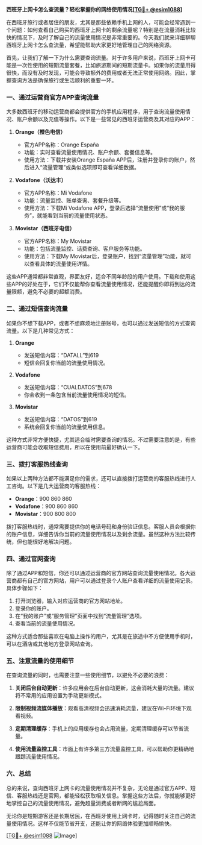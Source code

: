 **西班牙上网卡怎么查流量？轻松掌握你的网络使用情况[[TG💪+ @esim1088](https://t.me/s/esim1088)]**

在西班牙旅行或者居住的朋友，尤其是那些依赖手机上网的人，可能会经常遇到一个问题：如何查看自己购买的西班牙上网卡的剩余流量呢？特别是在流量消耗比较快的情况下，及时了解自己的流量使用情况是非常重要的。今天我们就来详细聊聊西班牙上网卡怎么查流量，希望能帮助大家更好地管理自己的网络资源。

首先，让我们了解一下为什么需要查询流量。对于许多用户来说，西班牙上网卡可能是一次性使用的短期流量套餐，比如旅游期间的短期流量卡。如果你的流量用得很快，而没有及时发现，可能会导致额外的费用或者无法正常使用网络。因此，掌握查询方法是确保旅行或生活顺利的重要一环。

### **一、通过运营商官方APP查询流量**

大多数西班牙的移动运营商都会提供官方的手机应用程序，用于查询流量使用情况、账户余额以及充值等操作。以下是一些常见的西班牙运营商及其对应的APP：

1. **Orange（橙色电信）**
   - 官方APP名称：Orange España
   - 功能：实时查看流量使用情况、账户余额、套餐信息等。
   - 使用方法：下载并安装Orange España APP后，注册并登录你的账户，然后进入“流量管理”或类似选项即可查看详细数据。

2. **Vodafone（沃达丰）**
   - 官方APP名称：Mi Vodafone
   - 功能：流量监控、账单查询、套餐升级等。
   - 使用方法：下载Mi Vodafone APP，登录后选择“流量使用”或“我的服务”，就能看到当前的流量使用状态。

3. **Movistar（西班牙电信）**
   - 官方APP名称：My Movistar
   - 功能：包括流量监控、话费查询、客户服务等功能。
   - 使用方法：下载My Movistar后，登录账户，找到“流量管理”功能，就可以查看具体的流量使用详情。

这些APP通常都非常直观，界面友好，适合不同年龄段的用户使用。下载和使用这些APP的好处在于，它们不仅能帮你查看流量使用情况，还能提醒你即将到达的流量限额，避免不必要的超额消费。

### **二、通过短信查询流量**

如果你不想下载APP，或者不想麻烦地注册账号，也可以通过发送短信的方式查询流量。以下是几种常见方式：

1. **Orange**
   - 发送短信内容：“DATALL”到619
   - 短信会回复你当前的流量使用情况。

2. **Vodafone**
   - 发送短信内容：“CUALDATOS”到678
   - 你会收到一条包含当前流量使用情况的短信。

3. **Movistar**
   - 发送短信内容：“DATOS”到619
   - 系统会回复你当前的流量使用信息。

这种方式非常方便快捷，尤其适合临时需要查询的情况。不过需要注意的是，有些运营商可能会收取短信费用，所以在使用前最好确认一下。

### **三、拨打客服热线查询**

如果以上两种方法都不能满足你的需求，还可以直接拨打运营商的客服热线进行人工咨询。以下是几大运营商的客服热线：

- **Orange**：900 860 860
- **Vodafone**：900 860 860
- **Movistar**：900 800 800

拨打客服热线时，通常需要提供你的电话号码和身份验证信息。客服人员会根据你的账户信息，详细告诉你当前的流量使用情况以及剩余流量。虽然这种方法比较传统，但也能很好地解决问题。

### **四、通过官网查询**

除了通过APP和短信，你还可以通过运营商的官方网站查询流量使用情况。各大运营商都有自己的官方网站，用户可以通过登录个人账户查看详细的流量使用记录。具体步骤如下：

1. 打开浏览器，输入对应运营商的官方网站地址。
2. 登录你的账户。
3. 在“我的账户”或“服务管理”页面中找到“流量管理”选项。
4. 查看当前的流量使用情况。

这种方式适合那些喜欢在电脑上操作的用户，尤其是在旅途中不方便使用手机时，可以在酒店或其他地方登录网站查询。

### **五、注意流量的使用细节**

在查询流量的同时，也需要注意一些使用细节，以避免不必要的浪费：

1. **关闭后台自动更新**：许多应用会在后台自动更新，这会消耗大量的流量。建议将不常用的应用设置为手动更新模式。
   
2. **限制视频流媒体播放**：观看高清视频会迅速消耗流量，建议在Wi-Fi环境下观看视频。

3. **定期清理缓存**：手机上的应用缓存也会占用流量，定期清理缓存可以节省流量。

4. **使用流量监控工具**：市面上有许多第三方流量监控工具，可以帮助你更精确地跟踪流量使用情况。

### **六、总结**

总的来说，查询西班牙上网卡的流量使用情况并不复杂，无论是通过官方APP、短信、客服热线还是官网，都能轻松获取相关信息。掌握这些方法后，你就能够更好地掌控自己的流量使用情况，避免超量消费或者断网的尴尬局面。

无论你是短期游客还是长期居民，在西班牙使用上网卡时，记得随时关注自己的流量使用情况。这样不仅能节省开支，还能让你的网络体验更加顺畅愉快。

[[TG💪+ @esim1088](https://t.me/s/esim1088) ![Image](https://i.postimg.cc/4NQfJmqS/Snipaste-2025-05-13-00-14-12.png)]